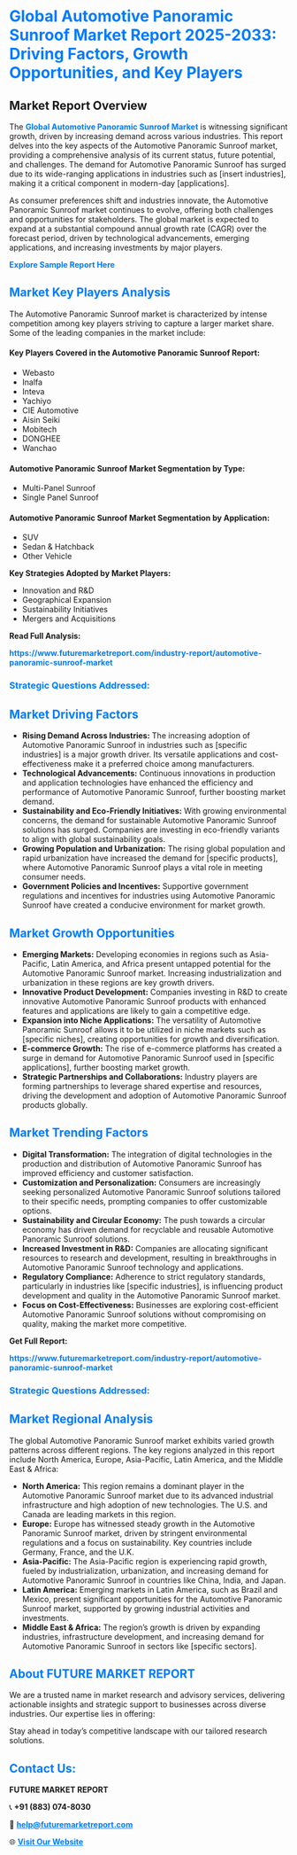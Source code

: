 <h1 style="color: #007BFF;">Global Automotive Panoramic Sunroof Market Report 2025-2033: Driving Factors, Growth Opportunities, and Key Players</h1>

<section id="overview">
<h2>Market Report Overview</h2>
<p>The <a href="https://www.futuremarketreport.com/industry-report/automotive-panoramic-sunroof-market" style="color: #007BFF; text-decoration: none;"><strong>Global Automotive Panoramic Sunroof Market</strong></a> is witnessing significant growth, driven by increasing demand across various industries. This report delves into the key aspects of the Automotive Panoramic Sunroof market, providing a comprehensive analysis of its current status, future potential, and challenges. The demand for Automotive Panoramic Sunroof has surged due to its wide-ranging applications in industries such as [insert industries], making it a critical component in modern-day [applications].</p>
<p>As consumer preferences shift and industries innovate, the Automotive Panoramic Sunroof market continues to evolve, offering both challenges and opportunities for stakeholders. The global market is expected to expand at a substantial compound annual growth rate (CAGR) over the forecast period, driven by technological advancements, emerging applications, and increasing investments by major players.</p>
</section>

<section id="overview">
<p><a href="https://www.futuremarketreport.com/request-sample/reportId=89786" style="color: #007BFF; text-decoration: none;"><strong>Explore Sample Report Here</strong></a></p>
</section>

<section id="key-players">
<h2 style="color: #007BFF;">Market Key Players Analysis</h2>
<p>The Automotive Panoramic Sunroof market is characterized by intense competition among key players striving to capture a larger market share. Some of the leading companies in the market include:</p>
<h4>Key Players Covered in the Automotive Panoramic Sunroof Report:</h4>
<ul><li>Webasto</li><li>Inalfa</li><li>Inteva</li><li>Yachiyo</li><li>CIE Automotive</li><li>Aisin Seiki</li><li>Mobitech</li><li>DONGHEE</li><li>Wanchao</li></ul>
<h4>Automotive Panoramic Sunroof Market Segmentation by Type:</h4>
<ul><li>Multi-Panel Sunroof</li><li>Single Panel Sunroof</li></ul>

<h4>Automotive Panoramic Sunroof Market Segmentation by Application:</h4>
<ul><li>SUV</li><li>Sedan &amp; Hatchback</li><li>Other Vehicle</li></ul>
<p><strong>Key Strategies Adopted by Market Players:</strong></p>
<ul>
<li>Innovation and R&D</li>
<li>Geographical Expansion</li>
<li>Sustainability Initiatives</li>
<li>Mergers and Acquisitions</li>
</ul>
</section>

<section>
<p><strong>Read Full Analysis: </strong></p><a href="https://www.futuremarketreport.com/industry-report/automotive-panoramic-sunroof-market" style="color: #007BFF; text-decoration: none;"><strong>https://www.futuremarketreport.com/industry-report/automotive-panoramic-sunroof-market</strong></a>
<h3 style="color: #007BFF;">Strategic Questions Addressed:</h3>
</section>

<section id="driving-factors">
<h2 style="color: #007BFF;">Market Driving Factors</h2>
<ul>
<li><strong>Rising Demand Across Industries:</strong> The increasing adoption of Automotive Panoramic Sunroof in industries such as [specific industries] is a major growth driver. Its versatile applications and cost-effectiveness make it a preferred choice among manufacturers.</li>
<li><strong>Technological Advancements:</strong> Continuous innovations in production and application technologies have enhanced the efficiency and performance of Automotive Panoramic Sunroof, further boosting market demand.</li>
<li><strong>Sustainability and Eco-Friendly Initiatives:</strong> With growing environmental concerns, the demand for sustainable Automotive Panoramic Sunroof solutions has surged. Companies are investing in eco-friendly variants to align with global sustainability goals.</li>
<li><strong>Growing Population and Urbanization:</strong> The rising global population and rapid urbanization have increased the demand for [specific products], where Automotive Panoramic Sunroof plays a vital role in meeting consumer needs.</li>
<li><strong>Government Policies and Incentives:</strong> Supportive government regulations and incentives for industries using Automotive Panoramic Sunroof have created a conducive environment for market growth.</li>
</ul>
</section>

<section id="growth-opportunities">
<h2 style="color: #007BFF;">Market Growth Opportunities</h2>
<ul>
<li><strong>Emerging Markets:</strong> Developing economies in regions such as Asia-Pacific, Latin America, and Africa present untapped potential for the Automotive Panoramic Sunroof market. Increasing industrialization and urbanization in these regions are key growth drivers.</li>
<li><strong>Innovative Product Development:</strong> Companies investing in R&D to create innovative Automotive Panoramic Sunroof products with enhanced features and applications are likely to gain a competitive edge.</li>
<li><strong>Expansion into Niche Applications:</strong> The versatility of Automotive Panoramic Sunroof allows it to be utilized in niche markets such as [specific niches], creating opportunities for growth and diversification.</li>
<li><strong>E-commerce Growth:</strong> The rise of e-commerce platforms has created a surge in demand for Automotive Panoramic Sunroof used in [specific applications], further boosting market growth.</li>
<li><strong>Strategic Partnerships and Collaborations:</strong> Industry players are forming partnerships to leverage shared expertise and resources, driving the development and adoption of Automotive Panoramic Sunroof products globally.</li>
</ul>
</section>

<section id="trending-factors">
<h2 style="color: #007BFF;">Market Trending Factors</h2>
<ul>
<li><strong>Digital Transformation:</strong> The integration of digital technologies in the production and distribution of Automotive Panoramic Sunroof has improved efficiency and customer satisfaction.</li>
<li><strong>Customization and Personalization:</strong> Consumers are increasingly seeking personalized Automotive Panoramic Sunroof solutions tailored to their specific needs, prompting companies to offer customizable options.</li>
<li><strong>Sustainability and Circular Economy:</strong> The push towards a circular economy has driven demand for recyclable and reusable Automotive Panoramic Sunroof solutions.</li>
<li><strong>Increased Investment in R&D:</strong> Companies are allocating significant resources to research and development, resulting in breakthroughs in Automotive Panoramic Sunroof technology and applications.</li>
<li><strong>Regulatory Compliance:</strong> Adherence to strict regulatory standards, particularly in industries like [specific industries], is influencing product development and quality in the Automotive Panoramic Sunroof market.</li>
<li><strong>Focus on Cost-Effectiveness:</strong> Businesses are exploring cost-efficient Automotive Panoramic Sunroof solutions without compromising on quality, making the market more competitive.</li>
</ul>
</section>

<section>
<p><strong>Get Full Report: </strong></p><a href="https://www.futuremarketreport.com/industry-report/automotive-panoramic-sunroof-market" style="color: #007BFF; text-decoration: none;"><strong>https://www.futuremarketreport.com/industry-report/automotive-panoramic-sunroof-market</strong></a>
<h3 style="color: #007BFF;">Strategic Questions Addressed:</h3>
</section>


<section id="regional-analysis">
<h2 style="color: #007BFF;">Market Regional Analysis</h2>
<p>The global Automotive Panoramic Sunroof market exhibits varied growth patterns across different regions. The key regions analyzed in this report include North America, Europe, Asia-Pacific, Latin America, and the Middle East & Africa:</p>
<ul>
<li><strong>North America:</strong> This region remains a dominant player in the Automotive Panoramic Sunroof market due to its advanced industrial infrastructure and high adoption of new technologies. The U.S. and Canada are leading markets in this region.</li>
<li><strong>Europe:</strong> Europe has witnessed steady growth in the Automotive Panoramic Sunroof market, driven by stringent environmental regulations and a focus on sustainability. Key countries include Germany, France, and the U.K.</li>
<li><strong>Asia-Pacific:</strong> The Asia-Pacific region is experiencing rapid growth, fueled by industrialization, urbanization, and increasing demand for Automotive Panoramic Sunroof in countries like China, India, and Japan.</li>
<li><strong>Latin America:</strong> Emerging markets in Latin America, such as Brazil and Mexico, present significant opportunities for the Automotive Panoramic Sunroof market, supported by growing industrial activities and investments.</li>
<li><strong>Middle East & Africa:</strong> The region’s growth is driven by expanding industries, infrastructure development, and increasing demand for Automotive Panoramic Sunroof in sectors like [specific sectors].</li>
</ul>
</section>

<footer>
<h2 style="color: #007BFF;">About FUTURE MARKET REPORT</h2>
<p>We are a trusted name in market research and advisory services, delivering actionable insights and strategic support to businesses across diverse industries. Our expertise lies in offering:</p>

<p>Stay ahead in today’s competitive landscape with our tailored research solutions.</p>

<h2 style="color: #007BFF;">Contact Us:</h2>
<p><strong>FUTURE MARKET REPORT</strong></p>
<p>📞 <strong>+91 (883) 074-8030</strong></p>
<p>📧 <strong><a href="mailto:help@futuremarketreport.com" style="color: #007BFF;">help@futuremarketreport.com</a></strong></p>
<p>🌐 <strong><a href="https://www.futuremarketreport.com/" style="color: #007BFF;">Visit Our Website</a></strong></p>
</footer>